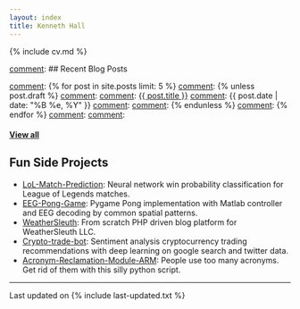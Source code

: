 ```yaml
---
layout: index
title: Kenneth Hall
---
```


{% include cv.md %}

[comment]: ## <i class="fa fa-chevron-right"></i> Recent Blog Posts

[comment]: <table class="table table-hover">
[comment]:  {% for post in site.posts limit: 5 %}
[comment]:    {% unless post.draft %}
[comment]:    <tr>
[comment]:      <td><a href="{{ post.url }}">{{ post.title }}</a></td>
[comment]:      <td class="col-md-3" style="text-align: right;">{{ post.date | date: "%B %e, %Y" }}</td>
[comment]:    </tr>
[comment]:    {% endunless %}
[comment]:  {% endfor %}
[comment]: </table>
[comment]: <h4><a href="/blog">View all</a></h4>

## <i class="fa fa-chevron-right"></i> Fun Side Projects
+ [LoL-Match-Prediction](https://github.com/minihat/LoL-Match-Prediction): Neural network win probability classification for League of Legends matches.
+ [EEG-Pong-Game](https://github.com/minihat/EEG-Pong-Game): Pygame Pong implementation with Matlab controller and EEG decoding by common spatial patterns.
+ [WeatherSleuth](https://github.com/minihat/WeatherSleuth): From scratch PHP driven blog platform for WeatherSleuth LLC.
+ [Crypto-trade-bot](https://github.com/minihat/Crypto-trade-bot): Sentiment analysis cryptocurrency trading recommendations with deep learning on google search and twitter data.
+ [Acronym-Reclamation-Module-ARM](https://github.com/minihat/Acronym-Reclamation-Module-ARM): People use too many acronyms. Get rid of them with this silly python script. 

---

Last updated on {% include last-updated.txt %}
